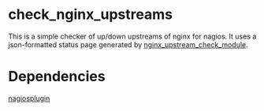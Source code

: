 check_nginx_upstreams
=======

This is a simple checker of up/down upstreams of nginx for nagios.
It uses a json-formatted status page generated by
[nginx_upstream_check_module](https://github.com/yaoweibin/nginx_upstream_check_module).

Dependencies
=======

[nagiosplugin](https://bitbucket.org/flyingcircus/nagiosplugin/overview)
